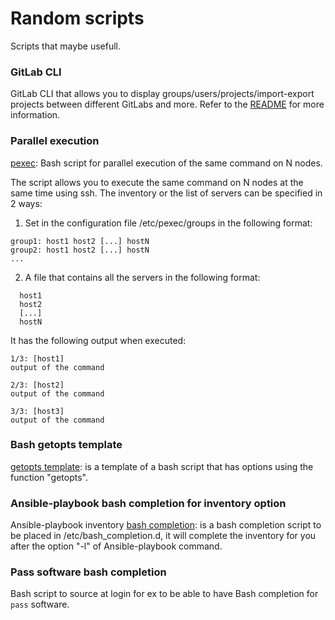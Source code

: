 # Random scripts

Scripts that maybe usefull.

### GitLab CLI
GitLab CLI that allows you to display groups/users/projects/import-export projects between different GitLabs and more. Refer to the [README](gitlab/README.md) for more information.

### Parallel execution
[pexec](pexec.sh): Bash script for parallel execution of the same command on N nodes.

The script allows you to execute the same command on N nodes at the same time using ssh.
The inventory or the list of servers can be specified in 2 ways:

1. Set in the configuration file /etc/pexec/groups in the following format:
```
group1: host1 host2 [...] hostN
group2: host1 host2 [...] hostN
...
```

2. A file that contains all the servers in the following format:
```
  host1
  host2
  [...]
  hostN
```

It has the following output when executed:
```
1/3: [host1]
output of the command

2/3: [host2]
output of the command

3/3: [host3]
output of the command
```

### Bash getopts template
[getopts template](getopts.template.sh): is a template of a bash script that has options using the function "getopts".

### Ansible-playbook bash completion for inventory option
Ansible-playbook inventory [bash completion](ansible.bash): is a bash completion script to be placed in /etc/bash_completion.d, it will complete the inventory for you after the option "-l" of Ansible-playbook command.

### Pass software bash completion
Bash script to source at login for ex to be able to have Bash completion for `pass` software.
